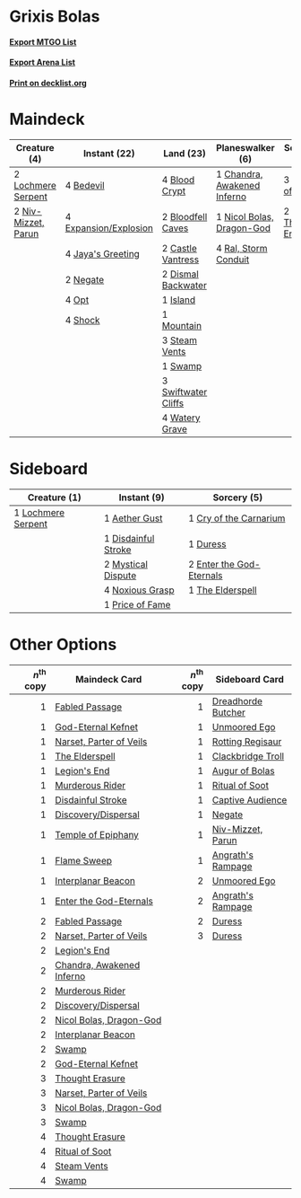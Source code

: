 # Grixis Bolas

#### [Export MTGO List](../collection/Grixis%20Bolas/Grixis%20Bolas.txt)
#### [Export Arena List](../collection/Grixis%20Bolas/Grixis%20Bolas_arena.txt)
#### [Print on decklist.org](http://decklist.org/?deckmain=4%09Bedevil%0A4%09Blood%20Crypt%0A2%09Bloodfell%20Caves%0A2%09Castle%20Vantress%0A1%09Chandra,%20Awakened%20Inferno%0A2%09Dismal%20Backwater%0A4%09Expansion/Explosion%0A1%09Island%0A4%09Jaya's%20Greeting%0A2%09Lochmere%20Serpent%0A1%09Mountain%0A2%09Negate%0A1%09Nicol%20Bolas,%20Dragon-God%0A2%09Niv-Mizzet,%20Parun%0A4%09Opt%0A4%09Ral,%20Storm%20Conduit%0A3%09Ritual%20of%20Soot%0A4%09Shock%0A3%09Steam%20Vents%0A1%09Swamp%0A3%09Swiftwater%20Cliffs%0A2%09Thought%20Erasure%0A4%09Watery%20Grave&deckside=1%09Aether%20Gust%0A1%09Cry%20of%20the%20Carnarium%0A1%09Disdainful%20Stroke%0A1%09Duress%0A2%09Enter%20the%20God-Eternals%0A1%09Lochmere%20Serpent%0A2%09Mystical%20Dispute%0A4%09Noxious%20Grasp%0A1%09Price%20of%20Fame%0A1%09The%20Elderspell)
# Maindeck

|                                         Creature (4)                                         |                                          Instant (22)                                          |                                          Land (23)                                           |                                           Planeswalker (6)                                           |                                        Sorcery (5)                                         |
|----------------------------------------------------------------------------------------------|------------------------------------------------------------------------------------------------|----------------------------------------------------------------------------------------------|------------------------------------------------------------------------------------------------------|--------------------------------------------------------------------------------------------|
|2 [Lochmere Serpent](http://gatherer.wizards.com/Pages/Card/Details.aspx?multiverseid=473157) |4 [Bedevil](http://gatherer.wizards.com/Pages/Card/Details.aspx?multiverseid=457301)            |4 [Blood Crypt](http://gatherer.wizards.com/Pages/Card/Details.aspx?multiverseid=97102)       |1 [Chandra, Awakened Inferno](http://gatherer.wizards.com/Pages/Card/Details.aspx?multiverseid=466881)|3 [Ritual of Soot](http://gatherer.wizards.com/Pages/Card/Details.aspx?multiverseid=452834) |
|2 [Niv-Mizzet, Parun](http://gatherer.wizards.com/Pages/Card/Details.aspx?multiverseid=452942)|4 [Expansion/Explosion](http://gatherer.wizards.com/Pages/Card/Details.aspx?multiverseid=452974)|2 [Bloodfell Caves](http://gatherer.wizards.com/Pages/Card/Details.aspx?multiverseid=433168)  |1 [Nicol Bolas, Dragon-God](http://gatherer.wizards.com/Pages/Card/Details.aspx?multiverseid=463947)  |2 [Thought Erasure](http://gatherer.wizards.com/Pages/Card/Details.aspx?multiverseid=452956)|
|                                                                                              |4 [Jaya's Greeting](http://gatherer.wizards.com/Pages/Card/Details.aspx?multiverseid=461063)    |2 [Castle Vantress](http://gatherer.wizards.com/Pages/Card/Details.aspx?multiverseid=473204)  |4 [Ral, Storm Conduit](http://gatherer.wizards.com/Pages/Card/Details.aspx?multiverseid=461138)       |                                                                                            |
|                                                                                              |2 [Negate](http://gatherer.wizards.com/Pages/Card/Details.aspx?multiverseid=423707)             |2 [Dismal Backwater](http://gatherer.wizards.com/Pages/Card/Details.aspx?multiverseid=420908) |                                                                                                      |                                                                                            |
|                                                                                              |4 [Opt](http://gatherer.wizards.com/Pages/Card/Details.aspx?multiverseid=442948)                |1 [Island](http://gatherer.wizards.com/Pages/Card/Details.aspx?multiverseid=439857)           |                                                                                                      |                                                                                            |
|                                                                                              |4 [Shock](http://gatherer.wizards.com/Pages/Card/Details.aspx?multiverseid=129732)              |1 [Mountain](http://gatherer.wizards.com/Pages/Card/Details.aspx?multiverseid=439859)         |                                                                                                      |                                                                                            |
|                                                                                              |                                                                                                |3 [Steam Vents](http://gatherer.wizards.com/Pages/Card/Details.aspx?multiverseid=405109)      |                                                                                                      |                                                                                            |
|                                                                                              |                                                                                                |1 [Swamp](http://gatherer.wizards.com/Pages/Card/Details.aspx?multiverseid=439858)            |                                                                                                      |                                                                                            |
|                                                                                              |                                                                                                |3 [Swiftwater Cliffs](http://gatherer.wizards.com/Pages/Card/Details.aspx?multiverseid=405407)|                                                                                                      |                                                                                            |
|                                                                                              |                                                                                                |4 [Watery Grave](http://gatherer.wizards.com/Pages/Card/Details.aspx?multiverseid=405114)     |                                                                                                      |                                                                                            |


# Sideboard

|                                        Creature (1)                                         |                                         Instant (9)                                          |                                            Sorcery (5)                                            |
|---------------------------------------------------------------------------------------------|----------------------------------------------------------------------------------------------|---------------------------------------------------------------------------------------------------|
|1 [Lochmere Serpent](http://gatherer.wizards.com/Pages/Card/Details.aspx?multiverseid=473157)|1 [Aether Gust](http://gatherer.wizards.com/Pages/Card/Details.aspx?multiverseid=466796)      |1 [Cry of the Carnarium](http://gatherer.wizards.com/Pages/Card/Details.aspx?multiverseid=457214)  |
|                                                                                             |1 [Disdainful Stroke](http://gatherer.wizards.com/Pages/Card/Details.aspx?multiverseid=420705)|1 [Duress](http://gatherer.wizards.com/Pages/Card/Details.aspx?multiverseid=14557)                 |
|                                                                                             |2 [Mystical Dispute](http://gatherer.wizards.com/Pages/Card/Details.aspx?multiverseid=473020) |2 [Enter the God-Eternals](http://gatherer.wizards.com/Pages/Card/Details.aspx?multiverseid=461123)|
|                                                                                             |4 [Noxious Grasp](http://gatherer.wizards.com/Pages/Card/Details.aspx?multiverseid=466864)    |1 [The Elderspell](http://gatherer.wizards.com/Pages/Card/Details.aspx?multiverseid=461016)        |
|                                                                                             |1 [Price of Fame](http://gatherer.wizards.com/Pages/Card/Details.aspx?multiverseid=452833)    |                                                                                                   |


# Other Options

|*n*<sup>th</sup> copy|                                           Maindeck Card                                            |*n*<sup>th</sup> copy|                                       Sideboard Card                                        |
|--------------------:|----------------------------------------------------------------------------------------------------|--------------------:|---------------------------------------------------------------------------------------------|
|                    1|[Fabled Passage](http://gatherer.wizards.com/Pages/Card/Details.aspx?multiverseid=473206)           |                    1|[Dreadhorde Butcher](http://gatherer.wizards.com/Pages/Card/Details.aspx?multiverseid=461121)|
|                    1|[God-Eternal Kefnet](http://gatherer.wizards.com/Pages/Card/Details.aspx?multiverseid=460980)       |                    1|[Unmoored Ego](http://gatherer.wizards.com/Pages/Card/Details.aspx?multiverseid=452962)      |
|                    1|[Narset, Parter of Veils](http://gatherer.wizards.com/Pages/Card/Details.aspx?multiverseid=460988)  |                    1|[Rotting Regisaur](http://gatherer.wizards.com/Pages/Card/Details.aspx?multiverseid=466865)  |
|                    1|[The Elderspell](http://gatherer.wizards.com/Pages/Card/Details.aspx?multiverseid=461016)           |                    1|[Clackbridge Troll](http://gatherer.wizards.com/Pages/Card/Details.aspx?multiverseid=473046) |
|                    1|[Legion's End](http://gatherer.wizards.com/Pages/Card/Details.aspx?multiverseid=466860)             |                    1|[Augur of Bolas](http://gatherer.wizards.com/Pages/Card/Details.aspx?multiverseid=376251)    |
|                    1|[Murderous Rider](http://gatherer.wizards.com/Pages/Card/Details.aspx?multiverseid=473059)          |                    1|[Ritual of Soot](http://gatherer.wizards.com/Pages/Card/Details.aspx?multiverseid=452834)    |
|                    1|[Disdainful Stroke](http://gatherer.wizards.com/Pages/Card/Details.aspx?multiverseid=420705)        |                    1|[Captive Audience](http://gatherer.wizards.com/Pages/Card/Details.aspx?multiverseid=457304)  |
|                    1|[Discovery/Dispersal](http://gatherer.wizards.com/Pages/Card/Details.aspx?multiverseid=452973)      |                    1|[Negate](http://gatherer.wizards.com/Pages/Card/Details.aspx?multiverseid=423707)            |
|                    1|[Temple of Epiphany](http://gatherer.wizards.com/Pages/Card/Details.aspx?multiverseid=442808)       |                    1|[Niv-Mizzet, Parun](http://gatherer.wizards.com/Pages/Card/Details.aspx?multiverseid=452942) |
|                    1|[Flame Sweep](http://gatherer.wizards.com/Pages/Card/Details.aspx?multiverseid=466893)              |                    1|[Angrath's Rampage](http://gatherer.wizards.com/Pages/Card/Details.aspx?multiverseid=461112) |
|                    1|[Interplanar Beacon](http://gatherer.wizards.com/Pages/Card/Details.aspx?multiverseid=461174)       |                    2|[Unmoored Ego](http://gatherer.wizards.com/Pages/Card/Details.aspx?multiverseid=452962)      |
|                    1|[Enter the God-Eternals](http://gatherer.wizards.com/Pages/Card/Details.aspx?multiverseid=461123)   |                    2|[Angrath's Rampage](http://gatherer.wizards.com/Pages/Card/Details.aspx?multiverseid=461112) |
|                    2|[Fabled Passage](http://gatherer.wizards.com/Pages/Card/Details.aspx?multiverseid=473206)           |                    2|[Duress](http://gatherer.wizards.com/Pages/Card/Details.aspx?multiverseid=14557)             |
|                    2|[Narset, Parter of Veils](http://gatherer.wizards.com/Pages/Card/Details.aspx?multiverseid=460988)  |                    3|[Duress](http://gatherer.wizards.com/Pages/Card/Details.aspx?multiverseid=14557)             |
|                    2|[Legion's End](http://gatherer.wizards.com/Pages/Card/Details.aspx?multiverseid=466860)             |                     |                                                                                             |
|                    2|[Chandra, Awakened Inferno](http://gatherer.wizards.com/Pages/Card/Details.aspx?multiverseid=466881)|                     |                                                                                             |
|                    2|[Murderous Rider](http://gatherer.wizards.com/Pages/Card/Details.aspx?multiverseid=473059)          |                     |                                                                                             |
|                    2|[Discovery/Dispersal](http://gatherer.wizards.com/Pages/Card/Details.aspx?multiverseid=452973)      |                     |                                                                                             |
|                    2|[Nicol Bolas, Dragon-God](http://gatherer.wizards.com/Pages/Card/Details.aspx?multiverseid=463947)  |                     |                                                                                             |
|                    2|[Interplanar Beacon](http://gatherer.wizards.com/Pages/Card/Details.aspx?multiverseid=461174)       |                     |                                                                                             |
|                    2|[Swamp](http://gatherer.wizards.com/Pages/Card/Details.aspx?multiverseid=439858)                    |                     |                                                                                             |
|                    2|[God-Eternal Kefnet](http://gatherer.wizards.com/Pages/Card/Details.aspx?multiverseid=460980)       |                     |                                                                                             |
|                    3|[Thought Erasure](http://gatherer.wizards.com/Pages/Card/Details.aspx?multiverseid=452956)          |                     |                                                                                             |
|                    3|[Narset, Parter of Veils](http://gatherer.wizards.com/Pages/Card/Details.aspx?multiverseid=460988)  |                     |                                                                                             |
|                    3|[Nicol Bolas, Dragon-God](http://gatherer.wizards.com/Pages/Card/Details.aspx?multiverseid=463947)  |                     |                                                                                             |
|                    3|[Swamp](http://gatherer.wizards.com/Pages/Card/Details.aspx?multiverseid=439858)                    |                     |                                                                                             |
|                    4|[Thought Erasure](http://gatherer.wizards.com/Pages/Card/Details.aspx?multiverseid=452956)          |                     |                                                                                             |
|                    4|[Ritual of Soot](http://gatherer.wizards.com/Pages/Card/Details.aspx?multiverseid=452834)           |                     |                                                                                             |
|                    4|[Steam Vents](http://gatherer.wizards.com/Pages/Card/Details.aspx?multiverseid=405109)              |                     |                                                                                             |
|                    4|[Swamp](http://gatherer.wizards.com/Pages/Card/Details.aspx?multiverseid=439858)                    |                     |                                                                                             |

